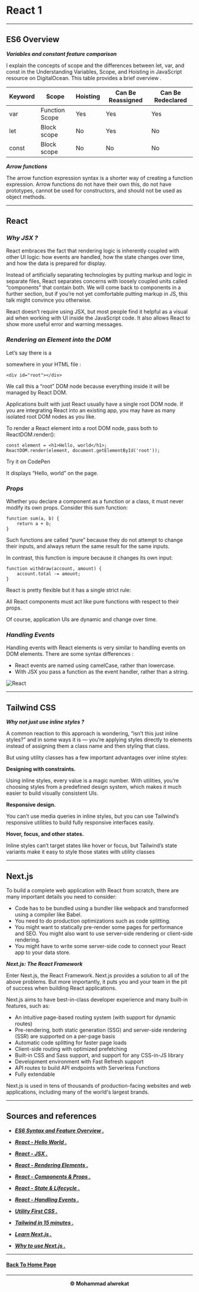 # React 1

---
## ES6 Overview

***Variables and constant feature comparison***

I explain the concepts of scope and the differences between let, var, and const in the Understanding Variables, Scope, and Hoisting in JavaScript resource on DigitalOcean. This table provides a brief overview .

| Keyword | Scope | Hoisting | Can Be Reassigned | Can Be Redeclared |
|---------|-------|----------|-------------------|-------------------|
| var | Function Scope | Yes | Yes | Yes |
| let | Block scope | No | Yes | No |
| const | Block scope | No | No | No |

***Arrow functions***

The arrow function expression syntax is a shorter way of creating a function expression. Arrow functions do not have their own this, do not have prototypes, cannot be used for constructors, and should not be used as object methods.


--- 
## React

### ***Why JSX ?***

React embraces the fact that rendering logic is inherently coupled with other UI logic: how events are handled, how the state changes over time, and how the data is prepared for display.

Instead of artificially separating technologies by putting markup and logic in separate files, React separates concerns with loosely coupled units called “components” that contain both. We will come back to components in a further section, but if you’re not yet comfortable putting markup in JS, this talk might convince you otherwise.

React doesn’t require using JSX, but most people find it helpful as a visual aid when working with UI inside the JavaScript code. It also allows React to show more useful error and warning messages.


### ***Rendering an Element into the DOM***

Let’s say there is a <div> somewhere in your HTML file :

    <div id="root"></div>

We call this a “root” DOM node because everything inside it will be managed by React DOM.

Applications built with just React usually have a single root DOM node. If you are integrating React into an existing app, you may have as many isolated root DOM nodes as you like.

To render a React element into a root DOM node, pass both to ReactDOM.render():


    const element = <h1>Hello, world</h1>;
    ReactDOM.render(element, document.getElementById('root'));


Try it on CodePen

It displays “Hello, world” on the page.

### ***Props***

Whether you declare a component as a function or a class, it must never modify its own props. Consider this sum function:

    function sum(a, b) {
        return a + b;
    }

Such functions are called “pure” because they do not attempt to change their inputs, and always return the same result for the same inputs.

In contrast, this function is impure because it changes its own input:

    function withdraw(account, amount) {
        account.total -= amount;
    }

React is pretty flexible but it has a single strict rule:

All React components must act like pure functions with respect to their props.

Of course, application UIs are dynamic and change over time.


### ***Handling Events***

Handling events with React elements is very similar to handling events on DOM elements. There are some syntax differences :

- React events are named using camelCase, rather than lowercase.
- With JSX you pass a function as the event handler, rather than a string.

![React](https://ms314006.github.io/static/b7a8f321b0bbc07ca9b9d22a7a505ed5/97b31/React.jpg)

---
## Tailwind CSS

***Why not just use inline styles ?***

A common reaction to this approach is wondering, “isn’t this just inline styles?” and in some ways it is — you’re applying styles directly to elements instead of assigning them a class name and then styling that class.

But using utility classes has a few important advantages over inline styles:

**Designing with constraints.**

Using inline styles, every value is a magic number. With utilities, you’re choosing styles from a predefined design system, which makes it much easier to build visually consistent UIs.

**Responsive design.**

You can’t use media queries in inline styles, but you can use Tailwind’s responsive utilities to build fully responsive interfaces easily.

**Hover, focus, and other states.**

Inline styles can’t target states like hover or focus, but Tailwind’s state variants make it easy to style those states with utility classes

---
## Next.js

To build a complete web application with React from scratch, there are many important details you need to consider:

- Code has to be bundled using a bundler like webpack and transformed using a compiler like Babel.
- You need to do production optimizations such as code splitting.
- You might want to statically pre-render some pages for performance and SEO. You might also want to use server-side rendering or client-side rendering.
- You might have to write some server-side code to connect your React app to your data store.


***Next.js: The React Framework***

Enter Next.js, the React Framework. Next.js provides a solution to all of the above problems. But more importantly, it puts you and your team in the pit of success when building React applications.

Next.js aims to have best-in-class developer experience and many built-in features, such as:

- An intuitive page-based routing system (with support for dynamic routes)
- Pre-rendering, both static generation (SSG) and server-side rendering (SSR) are supported on a per-page basis
- Automatic code splitting for faster page loads
- Client-side routing with optimized prefetching
- Built-in CSS and Sass support, and support for any CSS-in-JS library
- Development environment with Fast Refresh support
- API routes to build API endpoints with Serverless Functions
- Fully extendable

Next.js is used in tens of thousands of production-facing websites and web applications, including many of the world's largest brands.

---
## Sources and references

- ***[ES6 Syntax and Feature Overview .](https://www.taniarascia.com/es6-syntax-and-feature-overview/)***

- ***[React - Hello World .](https://reactjs.org/docs/hello-world.html)***

- ***[React - JSX .](https://reactjs.org/docs/introducing-jsx.html)***

- ***[React - Rendering Elements .](https://reactjs.org/docs/rendering-elements.html)***

- ***[React - Components & Props .](https://reactjs.org/docs/components-and-props.html)***

- ***[React - State & Lifecycle .](https://reactjs.org/docs/state-and-lifecycle.html)***

- ***[React - Handling Events .](https://reactjs.org/docs/handling-events.html)***

- ***[Utility First CSS .](https://tailwindcss.com/docs/utility-first)***

- ***[Tailwind in 15 minutes .](https://www.youtube.com/watch?v=6zIuAyLZPH0)***

- ***[Learn Next.js .](https://nextjs.org/learn/basics/create-nextjs-app)***

- ***[Why to use Next.js .](https://www.youtube.com/watch?v=rtgbaKBhdkk)***

---
#### **[Back To Home Page](https://mhmadwrekat.github.io/reading-notes)**

---
<b>
<p align="center">
© Mohammad alwrekat
</p>
